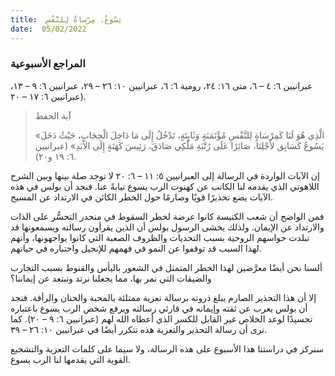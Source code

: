 ```yaml
---
title:  يَسُوعُ، مِرْساةُ لِلنَّفْسِ
date:  05/02/2022
---
```


### المراجع الأسبوعية
عبرانيين ٦: ٤ – ٦، متى ١٦: ٢٤، رومية ٦: ٦، عبرانيين ١٠: ٢٦ – ٢٩، عبرانيين ٦: ٩ – ١٣، عبرانيين ٦: ١٧ – ٢٠).

> <p>آية الحفظ</p>
> «الَّذِي هُوَ لَنَا كَمِرْسَاةٍ لِلنَّفْسِ مُؤْتَمَنَةٍ وَثَابِتَةٍ، تَدْخُلُ إِلَى مَا دَاخِلَ الْحِجَابِ، حَيْثُ دَخَلَ يَسُوعُ كَسَابِق لأَجْلِنَا، صَائِرًا عَلَى رُتْبَةِ مَلْكِي صَادَقَ، رَئِيسَ كَهَنَةٍ إِلَى الأَبَدِ» (عبرانيين ٦: ١٩ و٢٠).

إن الآيات الواردة في الرسالة إلى العبرانيين ٥: ١١ – ٦: ٢٠ لا توجد صلة بينها وبين الشرح اللاهوتي الذي يقدمه لنا الكاتب عن كهنوت الرب يسوع نيابةً عنا. فنجد أن بولس في هذه الآيات يضع تحذيرًا قويًا وصارمًا حول الخطر الكائن في الارتداد عن المسيح.

فمن الواضح أن شعب الكنيسة كانوا عرضة لخطر السقوط في منحدر التحسُّر على الذات والارتداد عن الإيمان. ولذلك يخشى الرسول بولس أن الذين يقرأون رسالته ويسمعونها قد تبلدت حواسهم الروحية بسبب التحديات والظروف الصعبة التي كانوا يواجهونها، وأنهم لهذا السبب قد توقفوا عن النمو في فهمهم للإنجيل واختباره في حياتهم.

ألسنا نحن أيضًا معرَّضين لهذا الخطر المتمثل في الشعور باليأس والقنوط بسبب التجارب والضيقات التي نمر بها، مما يجعلنا نرتد ونبتعد عن إيماننا؟

إلا أن هذا التحذير الصارم يبلغ ذروته برسالة تعزية ممتلئة بالمحبة والحنان والرأفة. فنجد أن بولس يعرب عن ثقته وإيمانه في قارئي رسالته ويرفع شخص الرب يسوع باعتباره تجسيدًا لوعد الخلاص غير القابل للكسر الذي أعطاه الله لهم (عبرانيين ٦: ٩ – ٢٠). كما نرى أن رسالة التحذير والتعزية هذه تتكرر أيضًا في عبرانيين ١٠: ٢٦ – ٣٩.

سنركز في دراستنا هذا الأسبوع على هذه الرسالة، ولا سيما على كلمات التعزية والتشجيع القوية التي يقدمها لنا الرب يسوع.